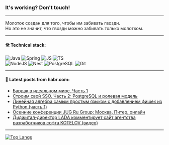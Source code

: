 ### It's working? Don't touch!

---
Молоток создан для того, чтобы им забивать гвозди. <br>
Но это не значит, что гвозди можно забивать только молотком.

---

#### 🛠️ Technical stack:

![Java](https://img.shields.io/badge/Java-informational?logo=Oracle&style=flat&logoColor=white&color=FF4500)
![Spring](https://img.shields.io/badge/SpringBoot-informational?logo=SpringBoot&style=flat&logoColor=white&color=6495ED)
![JS](https://img.shields.io/badge/JS-informational?logo=javaScript&style=flat&logoColor=black&color=F7Df1E)
![TS](https://img.shields.io/badge/TypeScript-informational?logo=typeScript&style=flat&logoColor=black&color=0667A8)  <br>
![NodeJS](https://img.shields.io/badge/NodeJS-informational?logo=node.js&style=flat&logoColor=white&color=43853D)
![Nest](https://img.shields.io/badge/NestJS-informational?logo=NestJS&style=flat&logoColor=white&color=red)
![PostgreSQL](https://img.shields.io/badge/PostgreSQL-informational?logo=PostgreSQL&style=flat&logoColor=white&color=DAA520)
![Git](https://img.shields.io/badge/Git-informational?logo=git&style=flat&logoColor=white&color=778899)

___

#### 💬 Latest posts from habr.com:

<!-- BLOG-POST-LIST:START -->
- [Бардак в идеальном мире. Часть 1](https://habr.com/ru/articles/746706/?utm_source=habrahabr&utm_medium=rss&utm_campaign=746706)
- [Строим свой SSO. Часть 2: PostgreSQL и ролевая модель](https://habr.com/ru/articles/746698/?utm_source=habrahabr&utm_medium=rss&utm_campaign=746698)
- [Линейная алгебра самым простым языком с добавлением фишек из Python &lpar;часть 1&rpar;](https://habr.com/ru/articles/746686/?utm_source=habrahabr&utm_medium=rss&utm_campaign=746686)
- [Осенние конференции JUG Ru Group: Москва, Питер, онлайн](https://habr.com/ru/companies/jugru/articles/746654/?utm_source=habrahabr&utm_medium=rss&utm_campaign=746654)
- [Диджитал-директор LADA комментирует сайт агентства разработчиков софта KOTELOV &lpar;видео&rpar;](https://habr.com/ru/companies/ratingruneta/articles/746650/?utm_source=habrahabr&utm_medium=rss&utm_campaign=746650)
<!-- BLOG-POST-LIST:END -->

---
[![Top Langs](https://github-readme-stats-git-master-advtsetting-gmailcom.vercel.app/api/top-langs/?username=zloylis&langs_count=10&hide_title=false&title_color=e6edf3&size_weight=0.5&count_weight=0.5&layout=compact&hide_border=true&theme=dracula)](https://github.com/zloylis)

<!-- ![GitHub stats](https://github-readme-stats-git-master-advtsetting-gmailcom.vercel.app/api?username=zloylis&show_icons=true&hide_border=true&theme=dracula&hide_title=true&include_all_commits=true&count_private=true&hide=contribs&hide_rank=true) -->
